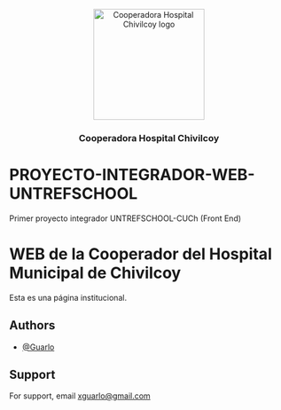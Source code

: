 <p align="center">
  <a href="https://guarlo.com.ar/pi1/">
    <img src="https://guarlo.com.ar/pi1/img/logo_cooperadora_1.jpg" alt="Cooperadora Hospital Chivilcoy logo" width="200" height="200">
  </a>
</p>

<h3 align="center">Cooperadora Hospital Chivilcoy</h3>


# PROYECTO-INTEGRADOR-WEB-UNTREFSCHOOL
Primer proyecto integrador UNTREFSCHOOL-CUCh (Front End)


# WEB de la Cooperador del Hospital Municipal de Chivilcoy
Esta es una página institucional.

## Authors
- [@Guarlo](https://github.com/Guarlo/PROYECTO-INTEGRADOR-WEB-UNTREFSCHOOL.git)
            

## Support
For support, email xguarlo@gmail.com





